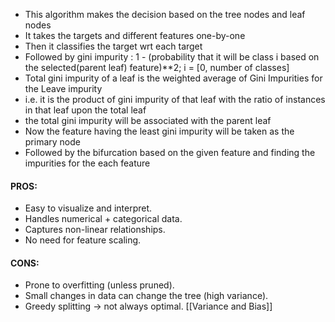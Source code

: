 * This algorithm makes the decision based on the tree nodes and leaf nodes
* It takes the targets and different features one-by-one
* Then it classifies the target wrt each target
* Followed by gini impurity : 1 - (probability that it will be class i based on the selected(parent leaf) feature)**2; i = [0, number of classes]
* Total gini impurity of a leaf is the weighted average of Gini Impurities for the Leave impurity
* i.e. it is the product of gini impurity of that leaf with the ratio of instances in that leaf upon the total leaf
* the total gini impurity will be associated with the parent leaf
* Now the feature having the least gini impurity will be taken as the primary node
* Followed by the bifurcation based on the given feature and finding the impurities for the each feature
#### PROS:
* Easy to visualize and interpret.
* Handles numerical + categorical data.
* Captures non-linear relationships.
* No need for feature scaling.
#### CONS:
* Prone to overfitting (unless pruned).
* Small changes in data can change the tree (high variance).
* Greedy splitting → not always optimal.
[[Variance and Bias]]
